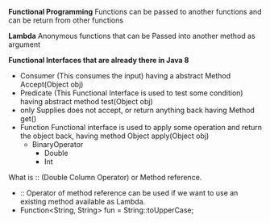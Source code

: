 **Functional Programming**
Functions can be passed to another functions and can be return from other functions 

**Lambda**
Anonymous functions that can be Passed into another method as argument

**Functional Interfaces that are already there in Java 8**
- Consumer  (This consumes the input) having a abstract Method Accept(Object obj)
- Predicate (This Functional Interface is used to test some condition) having abstract method test(Object obj)
- only Supplies does not accept, or return anything back having Method get()
- Function  Functional interface is used to apply some operation and return the object back, having method Object apply(Object obj)
    - BinaryOperator
      - Double
      - Int

What is :: (Double Column Operator) or Method reference.

- :: Operator of method reference can be used if we want to use an existing method available as Lambda.
- Function<String, String> fun = String::toUpperCase;





